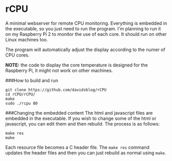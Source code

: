 # rCPU
A minimal webserver for remote CPU monitoring.  Everything is embedded in the executable, so you just need to run the program.  I'm planning to run it on my Raspberry Pi 2 to monitor the use of each core.  It should run on other Linux machines too.

The program will automatically adjust the display according to the numer of CPU cores.

**NOTE:** the code to display the core temperature is designed for the Raspberry Pi, it might not work on other machines.

###How to build and run
```
git clone https://github.com/davidsblog/rCPU
cd rCPU/rCPU/
make
sudo ./rcpu 80
```

###Changing the embedded content
The html and javascript files are embedded in the executable.  If you wish to change some of the html or javascript, you can edit them and then rebuild. The process is as follows:
```
make res
make
```

Each resource file becomes a C header file.  The `make res` command updates the header files and then you can just rebuild as normal using `make`.
